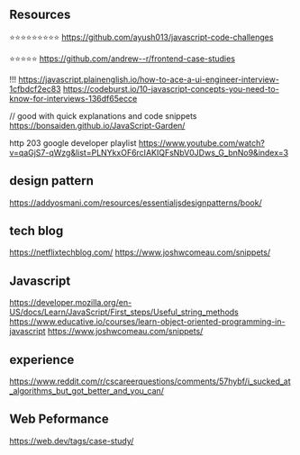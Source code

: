 ## Resources

⭐️⭐️⭐️⭐️⭐️⭐️⭐️⭐️⭐️ https://github.com/ayush013/javascript-code-challenges

⭐️⭐️⭐️⭐️⭐️ https://github.com/andrew--r/frontend-case-studies

!!! https://javascript.plainenglish.io/how-to-ace-a-ui-engineer-interview-1cfbdcf2ec83
https://codeburst.io/10-javascript-concepts-you-need-to-know-for-interviews-136df65ecce

// good with quick explanations and code snippets
https://bonsaiden.github.io/JavaScript-Garden/

http 203 google developer playlist
https://www.youtube.com/watch?v=qaGjS7-qWzg&list=PLNYkxOF6rcIAKIQFsNbV0JDws_G_bnNo9&index=3

## design pattern

https://addyosmani.com/resources/essentialjsdesignpatterns/book/

## tech blog

https://netflixtechblog.com/
https://www.joshwcomeau.com/snippets/

## Javascript

https://developer.mozilla.org/en-US/docs/Learn/JavaScript/First_steps/Useful_string_methods
https://www.educative.io/courses/learn-object-oriented-programming-in-javascript
https://www.joshwcomeau.com/snippets/

## experience

https://www.reddit.com/r/cscareerquestions/comments/57hybf/i_sucked_at_algorithms_but_got_better_and_you_can/

## Web Peformance

https://web.dev/tags/case-study/
